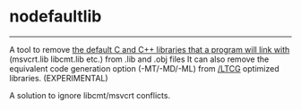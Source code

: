 # nodefaultlib
--------------
A tool to remove [the default C and C++ libraries that a program will link with](http://support.microsoft.com/kb/154753) (msvcrt.lib libcmt.lib etc.) from .lib and .obj files
It can also remove the equivalent code generation option (-MT/-MD/-ML) from [/LTCG](https://msdn.microsoft.com/en-us/library/xbf3tbeh.aspx) optimized libraries. (EXPERIMENTAL)

A solution to ignore libcmt/msvcrt conflicts.
